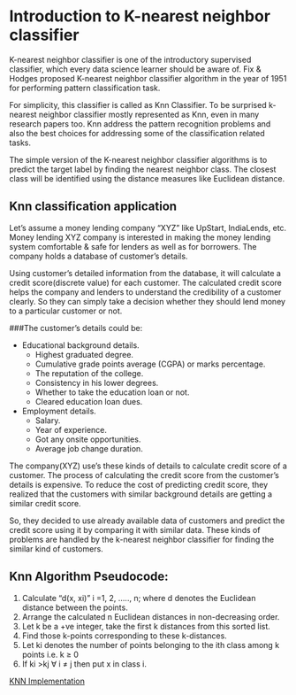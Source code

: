 # Introduction to K-nearest neighbor classifier
K-nearest neighbor classifier is one of the introductory supervised classifier, which every data science learner should be aware of. Fix & Hodges proposed K-nearest neighbor classifier algorithm in the year of 1951 for performing pattern classification task.

For simplicity, this classifier is called as Knn Classifier. To be surprised k-nearest neighbor classifier mostly represented as Knn, even in many research papers too. Knn address the pattern recognition problems and also the best choices for addressing some of the classification related tasks.

The simple version of the K-nearest neighbor classifier algorithms is to predict the target label by finding the nearest neighbor class. The closest class will be identified using the distance measures like Euclidean distance.

## Knn classification application
Let’s assume a money lending company “XYZ” like UpStart, IndiaLends, etc. Money lending XYZ company is interested in making the money lending system comfortable & safe for lenders as well as for borrowers. The company holds a database of customer’s details.

Using customer’s detailed information from the database, it will calculate a credit score(discrete value) for each customer. The calculated credit score helps the company and lenders to understand the credibility of a customer clearly. So they can simply take a decision whether they should lend money to a particular customer or not.

###The customer’s details could be:

* Educational background details.
    * Highest graduated degree.
    * Cumulative grade points average (CGPA) or marks percentage.
    * The reputation of the college.
    * Consistency in his lower degrees.
    * Whether to take the education loan or not.
    * Cleared education loan dues.
* Employment details.
  * Salary.
  * Year of experience.
  * Got any onsite opportunities.
  * Average job change duration.

The company(XYZ) use’s these kinds of details to calculate credit score of a customer. The process of calculating the credit score from the customer’s details is expensive. To reduce the cost of predicting credit score, they realized that the customers with similar background details are getting a similar credit score.

So, they decided to use already available data of customers and predict the credit score using it by comparing it with similar data. These kinds of problems are handled by the k-nearest neighbor classifier for finding the similar kind of customers.

## Knn Algorithm Pseudocode:
  1. Calculate “d(x, xi)” i =1, 2, ….., n; where d denotes the Euclidean distance between the points.
  2. Arrange the calculated n Euclidean distances in non-decreasing order.
  3. Let k be a +ve integer, take the first k distances from this sorted list.
  4. Find those k-points corresponding to these k-distances.
  5. Let ki denotes the number of points belonging to the ith class among k points i.e. k ≥ 0
  6. If ki >kj ∀ i ≠ j then put x in class i.
  
[KNN Implementation](https://github.com/kartik004/Machine-Learning-101/blob/master/KNN/KNN%20Implementation%20using%20python.ipynb)

